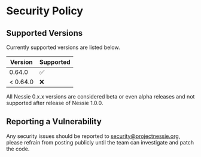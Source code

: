 # Security Policy

## Supported Versions

Currently supported versions are listed below.

| Version  | Supported          |
|----------|--------------------|
| 0.64.0   | :white_check_mark: |
| < 0.64.0 | :x:                |

All Nessie 0.x.x versions are considered beta or even alpha releases and not supported after
release of Nessie 1.0.0.

## Reporting a Vulnerability

Any security issues should be reported to security@projectnessie.org, please refrain from posting publicly until the team can investigate and patch the code.

